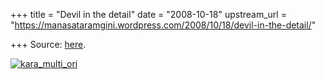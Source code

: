 +++
title = "Devil in the detail"
date = "2008-10-18"
upstream_url = "https://manasataramgini.wordpress.com/2008/10/18/devil-in-the-detail/"

+++
Source: [here](https://manasataramgini.wordpress.com/2008/10/18/devil-in-the-detail/).

[![kara_multi_ori](https://i0.wp.com/farm4.static.flickr.com/3242/2945758785_dc39f26049_b.jpg)](http://www.flickr.com/photos/24766652@N05/2945758785/ "kara_multi_ori by somasushma, on Flickr")
